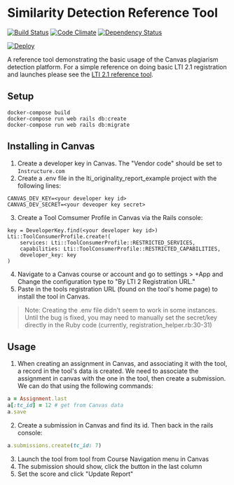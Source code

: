 # Similarity Detection Reference Tool

[![Build Status](https://travis-ci.org/instructure/lti_originality_report_example.svg?branch=master)](https://travis-ci.org/instructure/lti_originality_report_example)
[![Code Climate](https://codeclimate.com/github/instructure/lti_originality_report_example.svg)](https://codeclimate.com/github/instructure/lti_originality_report_example)
[![Dependency Status](https://gemnasium.com/badges/github.com/instructure/lti_originality_report_example.svg)](https://gemnasium.com/github.com/instructure/lti_originality_report_example)

[![Deploy](https://www.herokucdn.com/deploy/button.svg)](https://heroku.com/deploy)

A reference tool demonstrating the basic usage of the Canvas plagiarism detection platform. For a simple reference on doing basic LTI 2.1 registration and launches please see the [LTI 2.1 reference tool](https://github.com/instructure/lti2_reference_tool_provider).

## Setup
```
docker-compose build
docker-compose run web rails db:create
docker-compose run web rails db:migrate
```


## Installing in Canvas
1. Create a developer key in Canvas. The "Vendor code" should be set to `Instructure.com`
2. Create a .env file in the lti_originality_report_example project with the following lines:
```
CANVAS_DEV_KEY=<your developer key id>
CANVAS_DEV_SECRET=<your deveoper key secret>
```
3. Create a Tool Comsumer Profile in Canvas via the Rails console:
```
key = DeveloperKey.find(<your developer key id>)
Lti::ToolConsumerProfile.create!(
    services: Lti::ToolConsumerProfile::RESTRICTED_SERVICES,
    capabilities: Lti::ToolConsumerProfile::RESTRICTED_CAPABILITIES,
    developer_key: key
)
```
4. Navigate to a Canvas course or account and go to settings > +App and Change the configuration type to "By LTI 2 Registration URL."
5. Paste in the tools registration URL (found on the tool's home page) to install the tool in Canvas.

> Note: Creating the .env file didn't seem to work in some instances.  Until the bug is fixed, you may need to manually set the secret/key directly in the Ruby code (currently, registration_helper.rb:30-31)

## Usage
1. When creating an assignment in Canvas, and associating it with the tool, a record in the tool's data is created.  We need to associate the assignment in canvas with the one in the tool, then create a submission.  We can do that using the following commands:

```ruby
a = Assignment.last
a[:tc_id] = 12 # get from Canvas data
a.save
```

2. Create a submission in Canvas and find its id.  Then back in the rails console:
```ruby
a.submissions.create(tc_id: 7)
```

3. Launch the tool from tool from Course Navigation menu in Canvas
4. The submission should show, click the button in the last column
5. Set the score and click "Update Report"